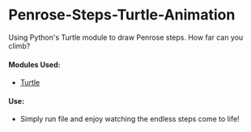 # Penrose-Steps-Turtle-Animation
Using Python's Turtle module to draw Penrose steps. How far can you climb?

#### Modules Used:
* [Turtle](https://docs.python.org/3.6/library/turtle.html)

#### Use:
* Simply run file and enjoy watching the endless steps come to life!

